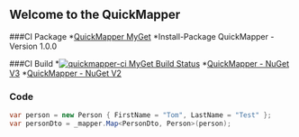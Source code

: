 ## Welcome to the QuickMapper

###CI Package
*[QuickMapper MyGet](https://www.myget.org/feed/quickmapper-ci/package/nuget/QuickMapper)
*Install-Package QuickMapper -Version 1.0.0

###CI Build
*[![quickmapper-ci MyGet Build Status](https://www.myget.org/BuildSource/Badge/quickmapper-ci?identifier=581f5f6a-603c-4381-8b19-eebf295fccfa)](https://www.myget.org/)
*[QuickMapper - NuGet V3](https://www.myget.org/F/quickmapper-ci/api/v3/index.json)
*[QuickMapper - NuGet V2](https://www.myget.org/F/quickmapper-ci/api/v2)


### Code
```cs
var person = new Person { FirstName = "Tom", LastName = "Test" };
var personDto = _mapper.Map<PersonDto, Person>(person);
```

